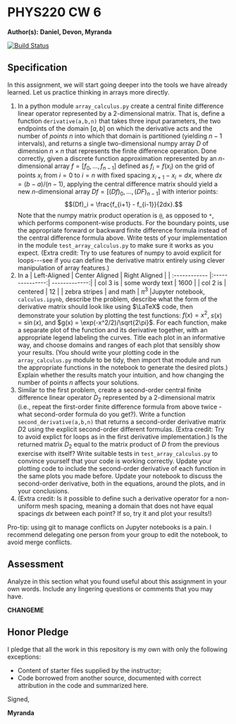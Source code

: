 # PHYS220 CW 6

**Author(s):** **Daniel, Devon, Myranda**

[![Build Status](https://travis-ci.org/chapman-phys220-2018s/cw-06-phys220.svg?branch=master)](https://travis-ci.org/chapman-phys220-2018s/cw-06-phys220)

## Specification

In this assignment, we will start going deeper into the tools we have already learned. Let us practice thinking in arrays more directly.

1. In a python module ```array_calculus.py``` create a central finite difference linear operator represented by a 2-dimensional matrix. That is, define a function ```derivative(a,b,n)``` that takes three input parameters, the two endpoints of the domain $[a,b]$ on which the derivative acts and the number of *points* $n$ into which that domain is partitioned (yielding $n-1$ intervals), and returns a single two-dimensional numpy array $D$ of dimension $n\times n$ that represents the finite difference operation. Done correctly, given a discrete function approximation represented by an $n$-dimensional array $f = [f_0, \ldots, f_{n-1}]$ defined as $f_i = f(x_i)$ on the grid of points $x_i$ from $i=0$ to $i=n$ with fixed spacing $x_{i+1} - x_i = dx$, where $dx = (b-a)/(n-1)$, applying the central difference matrix should yield a new $n$-dimensional array $Df = [(Df)_0, \ldots, (DF)_{n-1}]$ with interior points: $$(Df)_i = \frac{f_{i+1} - f_{i-1}}{2dx}.$$ Note that the numpy matrix product operation is ```@```, as opposed to ```*```, which performs component-wise products. For the boundary points, use the appropriate forward or backward finite difference formula instead of the central difference formula above. Write tests of your implementation in the module ```test_array_calculus.py``` to make sure it works as you expect. (Extra credit: Try to use features of numpy to avoid explicit for loops---see if you can define the derivative matrix entirely using clever manipulation of array features.)
1. In a | Left-Aligned  | Center Aligned  | Right Aligned |
| :------------ |:---------------:| -------------:|
| col 3 is      | some wordy text |          1600 |
| col 2 is      |    centered     |            12 |
| zebra stripes |    and math     |      $\pi^3$ |Jupyter notebook, ```calculus.ipynb```, describe the problem, describe what the form of the derivative matrix should look like using $\LaTeX$ code, then demonstrate your solution by plotting the test functions: $f(x) = x^2$, $s(x) = \sin(x)$, and $g(x) = \exp(-x^2/2)/\sqrt{2\pi}$. For each function, make a separate plot of the function and its derivative together, with an appropriate legend labeling the curves. Title each plot in an informative way, and choose domains and ranges of each plot that sensibly show your results. (You should write your plotting code in the ```array_calculus.py``` module to be tidy, then import that module and run the appropriate functions in the notebook to generate the desired plots.) Explain whether the results match your intuition, and how changing the number of points $n$ affects your solutions.
1. Similar to the first problem, create a second-order central finite difference linear operator $D_2$ represented by a 2-dimensional matrix (i.e., repeat the first-order finite difference formula from above twice - what second-order formula do you get?). Write a function ```second_derivative(a,b,n)``` that returns a second-order derivative matrix  $D2$ using the explicit second-order different formulas. (Extra credit: Try to avoid explict for loops as in the first derivative implementation.) Is the returned matrix $D_2$ equal to the matrix product of $D$ from the previous exercise with itself? Write suitable tests in ```test_array_calculus.py``` to convince yourself that your code is working correctly. Update your plotting code to include the second-order derivative of each function in the same plots you made before. Update your notebook to discuss the second-order derivative, both in the equations, around the plots, and in your conclusions.
1. (Extra credit: Is it possible to define such a derivative operator for a non-uniform mesh spacing, meaning a domain that does not have equal spacings $dx$ between each point? If so, try it and plot your results!)

Pro-tip: using git to manage conflicts on Jupyter notebooks is a pain. I recommend delegating one person from your group to edit the notebook, to avoid merge conflicts.

## Assessment

Analyze in this section what you found useful about this assignment in your own words. Include any lingering questions or comments that you may have.

**CHANGEME**

## Honor Pledge

I pledge that all the work in this repository is my own with only the following exceptions:

* Content of starter files supplied by the instructor;
* Code borrowed from another source, documented with correct attribution in the code and summarized here.

Signed,

**Myranda**
